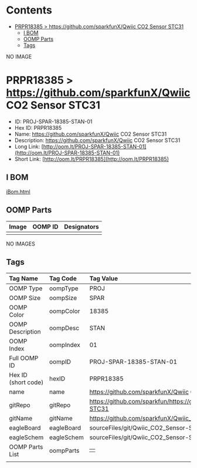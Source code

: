 



Contents
========

* [PRPR18385 > https://github.com/sparkfunX/Qwiic CO2 Sensor STC31](#prpr18385--httpsgithubcomsparkfunxqwiic-co2-sensor-stc31)
	* [I BOM](#i-bom)
	* [OOMP Parts](#oomp-parts)
	* [Tags](#tags)
  
NO IMAGE  
# PRPR18385 > https://github.com/sparkfunX/Qwiic CO2 Sensor STC31

- ID: PROJ-SPAR-18385-STAN-01
- Hex ID: PRPR18385
- Name: https://github.com/sparkfunX/Qwiic CO2 Sensor STC31
- Description: https://github.com/sparkfunX/Qwiic CO2 Sensor STC31
- Long Link: [http://oom.lt/PROJ-SPAR-18385-STAN-01](http://oom.lt/PROJ-SPAR-18385-STAN-01)
- Short Link: [http://oom.lt/PRPR18385](http://oom.lt/PRPR18385)

## I BOM
  
[iBom.html](https://htmlpreview.github.io/?https://github.com/oomlout/oomlout_OOMP_projects/blob/main/PROJ/SPAR/18385/STAN/01ibom.html)
## OOMP Parts
  

|Image|OOMP ID|Designators|
| :--- | :--- | :--- |
||||
  
NO IMAGES  
## Tags
  

|Tag Name|Tag Code|Tag Value|
| :--- | :--- | :--- |
|OOMP Type|oompType|PROJ|
|OOMP Size|oompSize|SPAR|
|OOMP Color|oompColor|18385|
|OOMP Description|oompDesc|STAN|
|OOMP Index|oompIndex|01|
|Full OOMP ID|oompID|PROJ-SPAR-18385-STAN-01|
|Hex ID (short code)|hexID|PRPR18385|
|name|name|https://github.com/sparkfunX/Qwiic CO2 Sensor STC31|
|gitRepo|gitRepo|https://github.com/sparkfun/https://github.com/sparkfunX/Qwiic_CO2_Sensor-STC31|
|gitName|gitName|https://github.com/sparkfunX/Qwiic_CO2_Sensor-STC31|
|eagleBoard|eagleBoard|sourceFiles/git/Qwiic_CO2_Sensor-STC31/Hardware/STC31 Breakout.brd|
|eagleSchem|eagleSchem|sourceFiles/git/Qwiic_CO2_Sensor-STC31/Hardware/STC31 Breakout.sch|
|OOMP Parts List|oompParts|<table><tr><td></td></tr></table>|
||||
